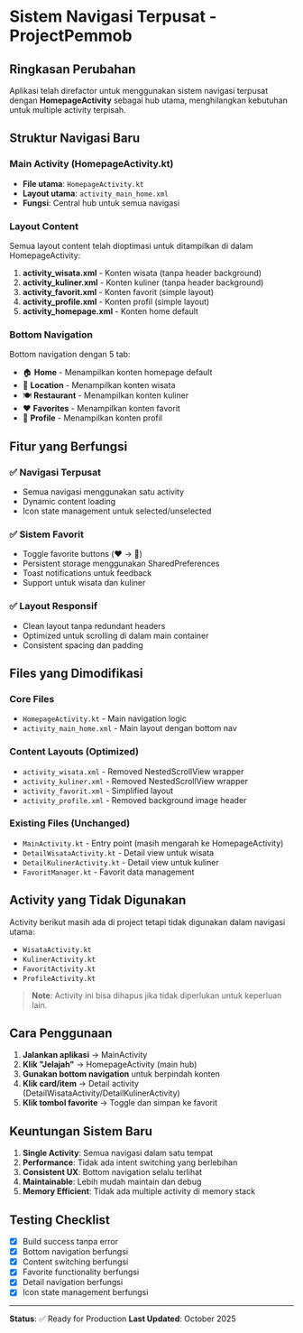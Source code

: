 # Sistem Navigasi Terpusat - ProjectPemmob

## Ringkasan Perubahan

Aplikasi telah direfactor untuk menggunakan sistem navigasi terpusat dengan **HomepageActivity** sebagai hub utama, menghilangkan kebutuhan untuk multiple activity terpisah.

## Struktur Navigasi Baru

### Main Activity (HomepageActivity.kt)
- **File utama**: `HomepageActivity.kt`
- **Layout utama**: `activity_main_home.xml`
- **Fungsi**: Central hub untuk semua navigasi

### Layout Content
Semua layout content telah dioptimasi untuk ditampilkan di dalam HomepageActivity:

1. **activity_wisata.xml** - Konten wisata (tanpa header background)
2. **activity_kuliner.xml** - Konten kuliner (tanpa header background)  
3. **activity_favorit.xml** - Konten favorit (simple layout)
4. **activity_profile.xml** - Konten profil (simple layout)
5. **activity_homepage.xml** - Konten home default

### Bottom Navigation
Bottom navigation dengan 5 tab:
- 🏠 **Home** - Menampilkan konten homepage default
- 📍 **Location** - Menampilkan konten wisata
- 🍽️ **Restaurant** - Menampilkan konten kuliner
- ❤️ **Favorites** - Menampilkan konten favorit
- 👤 **Profile** - Menampilkan konten profil

## Fitur yang Berfungsi

### ✅ Navigasi Terpusat
- Semua navigasi menggunakan satu activity
- Dynamic content loading
- Icon state management untuk selected/unselected

### ✅ Sistem Favorit
- Toggle favorite buttons (❤️ → 💙)
- Persistent storage menggunakan SharedPreferences
- Toast notifications untuk feedback
- Support untuk wisata dan kuliner

### ✅ Layout Responsif
- Clean layout tanpa redundant headers
- Optimized untuk scrolling di dalam main container
- Consistent spacing dan padding

## Files yang Dimodifikasi

### Core Files
- `HomepageActivity.kt` - Main navigation logic
- `activity_main_home.xml` - Main layout dengan bottom nav

### Content Layouts (Optimized)
- `activity_wisata.xml` - Removed NestedScrollView wrapper
- `activity_kuliner.xml` - Removed NestedScrollView wrapper  
- `activity_favorit.xml` - Simplified layout
- `activity_profile.xml` - Removed background image header

### Existing Files (Unchanged)
- `MainActivity.kt` - Entry point (masih mengarah ke HomepageActivity)
- `DetailWisataActivity.kt` - Detail view untuk wisata
- `DetailKulinerActivity.kt` - Detail view untuk kuliner
- `FavoritManager.kt` - Favorit data management

## Activity yang Tidak Digunakan

Activity berikut masih ada di project tetapi tidak digunakan dalam navigasi utama:
- `WisataActivity.kt` 
- `KulinerActivity.kt`
- `FavoritActivity.kt` 
- `ProfileActivity.kt`

> **Note**: Activity ini bisa dihapus jika tidak diperlukan untuk keperluan lain.

## Cara Penggunaan

1. **Jalankan aplikasi** → MainActivity
2. **Klik "Jelajah"** → HomepageActivity (main hub)
3. **Gunakan bottom navigation** untuk berpindah konten
4. **Klik card/item** → Detail activity (DetailWisataActivity/DetailKulinerActivity)
5. **Klik tombol favorite** → Toggle dan simpan ke favorit

## Keuntungan Sistem Baru

1. **Single Activity**: Semua navigasi dalam satu tempat
2. **Performance**: Tidak ada intent switching yang berlebihan
3. **Consistent UX**: Bottom navigation selalu terlihat
4. **Maintainable**: Lebih mudah maintain dan debug
5. **Memory Efficient**: Tidak ada multiple activity di memory stack

## Testing Checklist

- [x] Build success tanpa error
- [x] Bottom navigation berfungsi
- [x] Content switching berfungsi  
- [x] Favorite functionality berfungsi
- [x] Detail navigation berfungsi
- [x] Icon state management berfungsi

---

**Status**: ✅ Ready for Production
**Last Updated**: October 2025